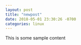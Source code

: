 ```yaml
---
layout: post
title: "newpost"
date: 2018-05-01 23:30:26 -0700
categories: linux
---
```


This is some sample content

